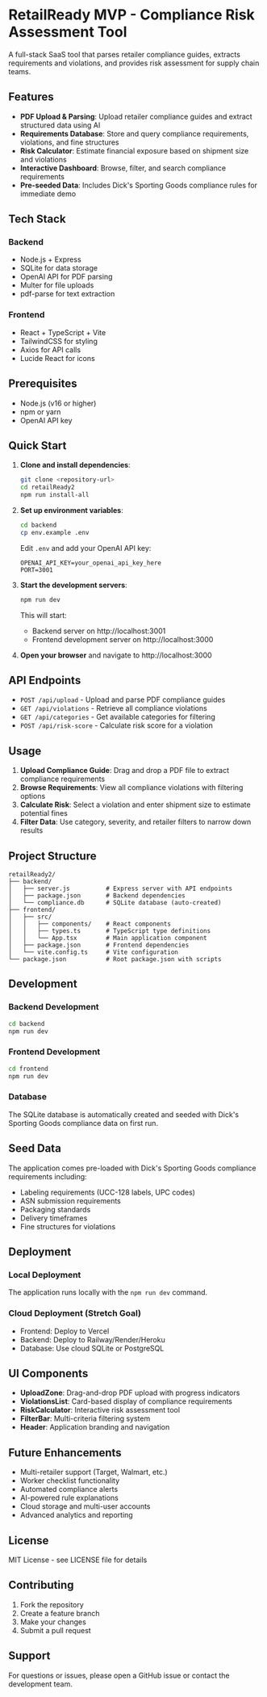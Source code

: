 # RetailReady MVP - Compliance Risk Assessment Tool

A full-stack SaaS tool that parses retailer compliance guides, extracts requirements and violations, and provides risk assessment for supply chain teams.

## Features

- **PDF Upload & Parsing**: Upload retailer compliance guides and extract structured data using AI
- **Requirements Database**: Store and query compliance requirements, violations, and fine structures
- **Risk Calculator**: Estimate financial exposure based on shipment size and violations
- **Interactive Dashboard**: Browse, filter, and search compliance requirements
- **Pre-seeded Data**: Includes Dick's Sporting Goods compliance rules for immediate demo

## Tech Stack

### Backend
- Node.js + Express
- SQLite for data storage
- OpenAI API for PDF parsing
- Multer for file uploads
- pdf-parse for text extraction

### Frontend
- React + TypeScript + Vite
- TailwindCSS for styling
- Axios for API calls
- Lucide React for icons

## Prerequisites

- Node.js (v16 or higher)
- npm or yarn
- OpenAI API key

## Quick Start

1. **Clone and install dependencies**:
   ```bash
   git clone <repository-url>
   cd retailReady2
   npm run install-all
   ```

2. **Set up environment variables**:
   ```bash
   cd backend
   cp env.example .env
   ```
   
   Edit `.env` and add your OpenAI API key:
   ```
   OPENAI_API_KEY=your_openai_api_key_here
   PORT=3001
   ```

3. **Start the development servers**:
   ```bash
   npm run dev
   ```

   This will start:
   - Backend server on http://localhost:3001
   - Frontend development server on http://localhost:3000

4. **Open your browser** and navigate to http://localhost:3000

## API Endpoints

- `POST /api/upload` - Upload and parse PDF compliance guides
- `GET /api/violations` - Retrieve all compliance violations
- `GET /api/categories` - Get available categories for filtering
- `POST /api/risk-score` - Calculate risk score for a violation

## Usage

1. **Upload Compliance Guide**: Drag and drop a PDF file to extract compliance requirements
2. **Browse Requirements**: View all compliance violations with filtering options
3. **Calculate Risk**: Select a violation and enter shipment size to estimate potential fines
4. **Filter Data**: Use category, severity, and retailer filters to narrow down results

## Project Structure

```
retailReady2/
├── backend/
│   ├── server.js          # Express server with API endpoints
│   ├── package.json       # Backend dependencies
│   └── compliance.db      # SQLite database (auto-created)
├── frontend/
│   ├── src/
│   │   ├── components/    # React components
│   │   ├── types.ts       # TypeScript type definitions
│   │   └── App.tsx        # Main application component
│   ├── package.json       # Frontend dependencies
│   └── vite.config.ts     # Vite configuration
└── package.json           # Root package.json with scripts
```

## Development

### Backend Development
```bash
cd backend
npm run dev
```

### Frontend Development
```bash
cd frontend
npm run dev
```

### Database
The SQLite database is automatically created and seeded with Dick's Sporting Goods compliance data on first run.

## Seed Data

The application comes pre-loaded with Dick's Sporting Goods compliance requirements including:

- Labeling requirements (UCC-128 labels, UPC codes)
- ASN submission requirements
- Packaging standards
- Delivery timeframes
- Fine structures for violations

## Deployment

### Local Deployment
The application runs locally with the `npm run dev` command.

### Cloud Deployment (Stretch Goal)
- Frontend: Deploy to Vercel
- Backend: Deploy to Railway/Render/Heroku
- Database: Use cloud SQLite or PostgreSQL

## UI Components

- **UploadZone**: Drag-and-drop PDF upload with progress indicators
- **ViolationsList**: Card-based display of compliance requirements
- **RiskCalculator**: Interactive risk assessment tool
- **FilterBar**: Multi-criteria filtering system
- **Header**: Application branding and navigation

## Future Enhancements

- Multi-retailer support (Target, Walmart, etc.)
- Worker checklist functionality
- Automated compliance alerts
- AI-powered rule explanations
- Cloud storage and multi-user accounts
- Advanced analytics and reporting

## License

MIT License - see LICENSE file for details

## Contributing

1. Fork the repository
2. Create a feature branch
3. Make your changes
4. Submit a pull request

## Support

For questions or issues, please open a GitHub issue or contact the development team.

